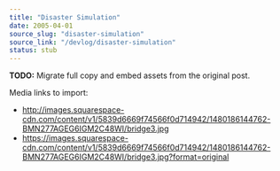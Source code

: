 ```yaml
---
title: "Disaster Simulation"
date: 2005-04-01
source_slug: "disaster-simulation"
source_link: "/devlog/disaster-simulation"
status: stub
---
```

**TODO:** Migrate full copy and embed assets from the original post.

Media links to import:
- http://images.squarespace-cdn.com/content/v1/5839d6669f74566f0d714942/1480186144762-BMN277AGEG6IGM2C48WI/bridge3.jpg
- https://images.squarespace-cdn.com/content/v1/5839d6669f74566f0d714942/1480186144762-BMN277AGEG6IGM2C48WI/bridge3.jpg?format=original
